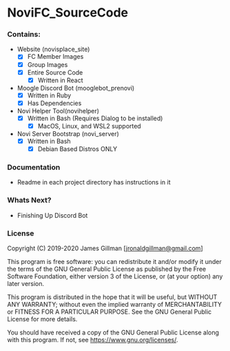# NoviFC_SourceCode

### Contains:
- Website (novisplace_site)
    - [x] FC Member Images
    - [x] Group Images
    - [x] Entire Source Code
        - [x] Written in React
- Moogle Discord Bot (mooglebot_prenovi)
    - [x] Written in Ruby  
    - [x] Has Dependencies
- Novi Helper Tool(novihelper)
    - [x] Written in Bash (Requires Dialog to be installed)
        - [x] MacOS, Linux, and WSL2 supported
- Novi Server Bootstrap (novi_server)
    - [x] Written in Bash
        - [x] Debian Based Distros ONLY

### Documentation
- Readme in each project directory has instructions in it

### Whats Next?
- Finishing Up Discord Bot

### License
Copyright (C) 2019-2020  James Gillman [jronaldgillman@gmail.com]

This program is free software: you can redistribute it and/or modify
it under the terms of the GNU General Public License as published by
the Free Software Foundation, either version 3 of the License, or
(at your option) any later version.

This program is distributed in the hope that it will be useful,
but WITHOUT ANY WARRANTY; without even the implied warranty of
MERCHANTABILITY or FITNESS FOR A PARTICULAR PURPOSE.  See the
GNU General Public License for more details.

You should have received a copy of the GNU General Public License
along with this program.  If not, see <https://www.gnu.org/licenses/>.

